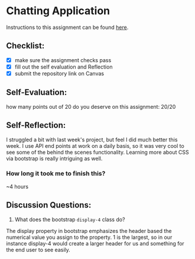 Chatting Application
=====================
Instructions to this assignment can be found [here](https://it3049c.github.io/coursework/labs/chatting-app).

## Checklist:
- [x] make sure the assignment checks pass
- [x] fill out the self evaluation and Reflection
- [x] submit the repository link on Canvas

## Self-Evaluation:

how many points out of 20 do you deserve on this assignment: 20/20

## Self-Reflection:
<!-- Write your self-reflection under this line -->
I struggled a bit with last week's project, but feel I did much better this week.  I use API end points at work on a daily basis, so it was very cool to see some of the behind the scenes functionality.  Learning more about CSS via bootstrap is really intriguing as well.

### How long it took me to finish this?
~4 hours

## Discussion Questions:
1. What does the bootstrap `display-4` class do?

The display property in bootstrap emphasizes the header based the numerical value you assign to the property.  1 is the largest, so in our instance display-4 would create a larger header for us and something for the end user to see easily.